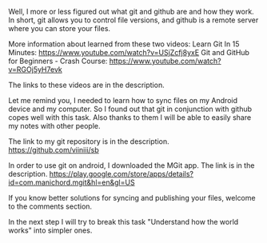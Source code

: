 Well, I more or less figured out what git and github are and how they work. In short, git allows you to control file versions, and github is a remote server where you can store your files.

More information about learned from these two videos:
Learn Git In 15 Minutes:
https://www.youtube.com/watch?v=USjZcfj8yxE
Git and GitHub for Beginners - Crash Course:
https://www.youtube.com/watch?v=RGOj5yH7evk

The links to these videos are in the description. 

Let me remind you, I needed to learn how to sync files on my Android device and my computer. So I found out that git in conjunction with github copes well with this task. Also thanks to them I will be able to easily share my notes with other people.

The link to my git repository is in the description.
https://github.com/viiniii/sb

In order to use git on android, I downloaded the MGit app.
The link is in the description.
https://play.google.com/store/apps/details?id=com.manichord.mgit&hl=en&gl=US

If you know better solutions for syncing and publishing your files, welcome to the comments section.

In the next step I will try to break this task "Understand how the world works" into simpler ones.












